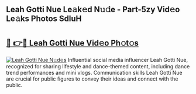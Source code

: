 ## Leah Gotti Nue Le𝚊k𝚎d N𝚞𝚍e - Part-5zy Vid𝚎o Le𝚊ks Photos SdluH

# <h2><a href="http://fb066c3.evod.top/?m=Leah+Gotti+Nue">🔗 👉🔴 Leah Gotti Nue Vid𝚎o Ph𝚘t𝚘s</a></h2>

[![Leah Gotti Nue N𝚞d𝚎s](https://i.imgur.com/8V9OHl7.gif)](http://fb066c3.evod.top/?m=Leah+Gotti+Nue)
Influential social media influencer Leah Gotti Nue, recognized for sharing lifestyle and dance-themed content, including dance trend performances and mini vlogs. Communication skills Leah Gotti Nue are crucial for public figures to convey their ideas and connect with the public. 
